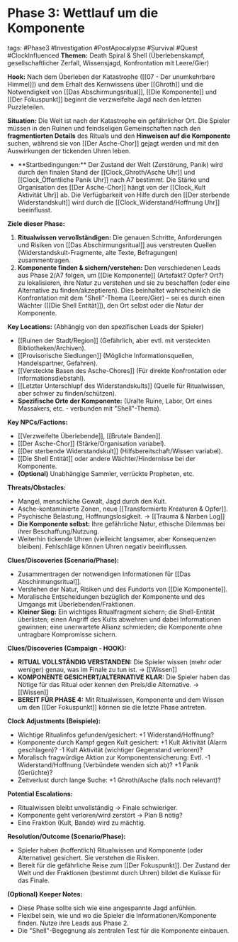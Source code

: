 # Phase 3: Wettlauf um die Komponente

tags: #Phase3 #Investigation #PostApocalypse #Survival #Quest #ClockInfluenced
**Themen:** Death Spiral & Shell (Überlebenskampf, gesellschaftlicher Zerfall, Wissensjagd, Konfrontation mit Leere/Gier)

**Hook:** Nach dem Überleben der Katastrophe ([[07 - Der unumkehrbare Himmel]]) und dem Erhalt des Kernwissens über [[Ghroth]] und die Notwendigkeit von [[Das Abschirmungsritual]], [[Die Komponente]] und [[Der Fokuspunkt]] beginnt die verzweifelte Jagd nach den letzten Puzzleteilen.

**Situation:** Die Welt ist nach der Katastrophe ein gefährlicher Ort. Die Spieler müssen in den Ruinen und feindseligen Gemeinschaften nach den **fragmentierten Details** des Rituals und den **Hinweisen auf die Komponente** suchen, während sie von [[Der Asche-Chor]] gejagt werden und mit den Auswirkungen der tickenden Uhren leben.
*   <!-- Clock Influence --> **Startbedingungen:** Der Zustand der Welt (Zerstörung, Panik) wird durch den finalen Stand der [[Clock_Ghroth/Asche Uhr]] und [[Clock_Öffentliche Panik Uhr]] nach A7 bestimmt. Die Stärke und Organisation des [[Der Asche-Chor]] hängt von der [[Clock_Kult Aktivität Uhr]] ab. Die Verfügbarkeit von Hilfe durch den [[Der sterbende Widerstandskult]] wird durch die [[Clock_Widerstand/Hoffnung Uhr]] beeinflusst.

**Ziele dieser Phase:**
1.  **Ritualwissen vervollständigen:** Die genauen Schritte, Anforderungen und Risiken von [[Das Abschirmungsritual]] aus verstreuten Quellen (Widerstandskult-Fragmente, alte Texte, Befragungen) zusammentragen.
2.  **Komponente finden & sichern/verstehen:** Den verschiedenen Leads aus Phase 2/A7 folgen, um [[Die Komponente]] (Artefakt? Opfer? Ort?) zu lokalisieren, ihre Natur zu verstehen und sie zu beschaffen (oder eine Alternative zu finden/akzeptieren). Dies beinhaltet wahrscheinlich die Konfrontation mit dem "Shell"-Thema (Leere/Gier) – sei es durch einen Wächter ([[Die Shell Entität]]), den Ort selbst oder die Natur der Komponente.

**Key Locations:** (Abhängig von den spezifischen Leads der Spieler)
*   [[Ruinen der Stadt/Region]] (Gefährlich, aber evtl. mit versteckten Bibliotheken/Archiven).
*   [[Provisorische Siedlungen]] (Mögliche Informationsquellen, Handelspartner, Gefahren).
*   [[Versteckte Basen des Asche-Chores]] (Für direkte Konfrontation oder Informationsdiebstahl).
*   [[Letzter Unterschlupf des Widerstandskults]] (Quelle für Ritualwissen, aber schwer zu finden/schützen).
*   **Spezifische Orte der Komponente:** (Uralte Ruine, Labor, Ort eines Massakers, etc. - verbunden mit "Shell"-Thema).

**Key NPCs/Factions:**
*   [[Verzweifelte Überlebende]], [[Brutale Banden]].
*   [[Der Asche-Chor]] (Stärke/Organisation variabel).
*   [[Der sterbende Widerstandskult]] (Hilfsbereitschaft/Wissen variabel).
*   [[Die Shell Entität]] oder andere Wächter/Hindernisse bei der Komponente.
*   **(Optional)** Unabhängige Sammler, verrückte Propheten, etc.

**Threats/Obstacles:**
*   Mangel, menschliche Gewalt, Jagd durch den Kult.
*   Asche-kontaminierte Zonen, neue [[Transformierte Kreaturen & Opfer]].
*   Psychische Belastung, Hoffnungslosigkeit. -> [[Trauma & Narben Log]]
*   **Die Komponente selbst:** Ihre gefährliche Natur, ethische Dilemmas bei ihrer Beschaffung/Nutzung.
*   <!-- Clock Influence --> Weiterhin tickende Uhren (vielleicht langsamer, aber Konsequenzen bleiben). Fehlschläge können Uhren negativ beeinflussen.

**Clues/Discoveries (Scenario/Phase):**
*   Zusammentragen der notwendigen Informationen für [[Das Abschirmungsritual]].
*   Verstehen der Natur, Risiken und des Fundorts von [[Die Komponente]].
*   Moralische Entscheidungen bezüglich der Komponente und des Umgangs mit Überlebenden/Fraktionen.
*   **Kleiner Sieg:** Ein wichtiges Ritualfragment sichern; die Shell-Entität überlisten; einen Angriff des Kults abwehren und dabei Informationen gewinnen; eine unerwartete Allianz schmieden; die Komponente ohne untragbare Kompromisse sichern.

**Clues/Discoveries (Campaign - HOOK):**
*   **RITUAL VOLLSTÄNDIG VERSTANDEN:** Die Spieler wissen (mehr oder weniger) genau, was im Finale zu tun ist. -> [[Wissen]]
*   **KOMPONENTE GESICHERT/ALTERNATIVE KLAR:** Die Spieler haben das Nötige für das Ritual oder kennen den Preis/die Alternative. -> [[Wissen]]
*   **BEREIT FÜR PHASE 4:** Mit Ritualwissen, Komponente und dem Wissen um den [[Der Fokuspunkt]] können sie die letzte Phase antreten.

**Clock Adjustments (Beispiele):**
*   Wichtige Ritualinfos gefunden/gesichert: +1 Widerstand/Hoffnung?
*   Komponente durch Kampf gegen Kult gesichert: +1 Kult Aktivität (Alarm geschlagen)? -1 Kult Aktivität (wichtiger Gegenstand verloren)?
*   Moralisch fragwürdige Aktion zur Komponentensicherung: Evtl. -1 Widerstand/Hoffnung (Verbündete wenden sich ab)? +1 Panik (Gerüchte)?
*   Zeitverlust durch lange Suche: +1 Ghroth/Asche (falls noch relevant)?

**Potential Escalations:**
*   Ritualwissen bleibt unvollständig -> Finale schwieriger.
*   Komponente geht verloren/wird zerstört -> Plan B nötig?
*   Eine Fraktion (Kult, Bande) wird zu mächtig.

**Resolution/Outcome (Scenario/Phase):**
*   Spieler haben (hoffentlich) Ritualwissen und Komponente (oder Alternative) gesichert. Sie verstehen die Risiken.
*   Bereit für die gefährliche Reise zum [[Der Fokuspunkt]]. Der Zustand der Welt und der Fraktionen (bestimmt durch Uhren) bildet die Kulisse für das Finale.

**(Optional) Keeper Notes:**
*   Diese Phase sollte sich wie eine angespannte Jagd anfühlen.
*   Flexibel sein, wie und wo die Spieler die Informationen/Komponente finden. Nutze ihre Leads aus Phase 2.
*   Die "Shell"-Begegnung als zentralen Test für die Komponente einbauen.